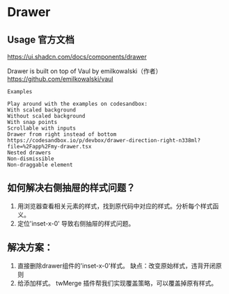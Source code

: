 # Drawer

## Usage 官方文档
https://ui.shadcn.com/docs/components/drawer

Drawer is built on top of Vaul by emilkowalski（作者）
https://github.com/emilkowalski/vaul

```
Examples

Play around with the examples on codesandbox:
With scaled background
Without scaled background
With snap points
Scrollable with inputs
Drawer from right instead of bottom
https://codesandbox.io/p/devbox/drawer-direction-right-n338ml?file=%2Fapp%2Fmy-drawer.tsx
Nested drawers
Non-dismissible
Non-draggable element
```
## 如何解决右侧抽屉的样式问题？

1. 用浏览器查看相关元素的样式，找到原代码中对应的样式。分析每个样式函义。
2. 定位'inset-x-0' 导致右侧抽屉的样式问题。

## 解决方案：
1. 直接删除drawer组件的'inset-x-0'样式。
缺点：改变原始样式，违背开闭原则
2. 给<DrawerContent className=" bg-white inset-[unset] ">添加样式。
twMerge 插件帮我们实现覆盖策略，可以覆盖掉原有样式。
